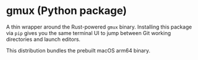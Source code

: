 # gmux (Python package)

A thin wrapper around the Rust-powered `gmux` binary.  Installing this package via `pip` gives you
the same terminal UI to jump between Git working directories and launch editors.

This distribution bundles the prebuilt macOS arm64 binary.
